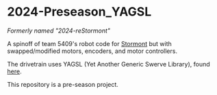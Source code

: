 # 2024-Preseason_YAGSL

*Formerly named "2024-reStormont"*

A spinoff of team 5409's robot code for [Stormont](https://github.com/FRC5409/2024-Stormont) but with swapped/modified motors, encoders, and motor controllers.

The drivetrain uses YAGSL (Yet Another Generic Swerve Library), found [here](https://github.com/BroncBotz3481/YAGSL).

This repository is a pre-season project.
